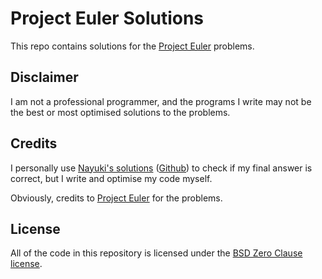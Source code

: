 # Project Euler Solutions
This repo contains solutions for the [Project Euler](https://projecteuler.net) problems.

## Disclaimer
I am not a professional programmer, and the programs I write may not be the best or most optimised solutions to the problems.

## Credits
I personally use [Nayuki's solutions](https://www.nayuki.io/page/project-euler-solutions) ([Github](https://github.com/nayuki/Project-Euler-solutions)) to check if my final answer is correct, but I write and optimise my code myself.

Obviously, credits to [Project Euler](https://projecteuler.net) for the problems.

## License
All of the code in this repository is licensed under the [BSD Zero Clause license](LICENSE).
